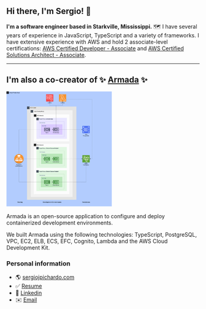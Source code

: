 ## Hi there, I'm Sergio! 👋
**I'm a software engineer based in Starkville, Mississippi.** 🗺️ I have several years of experience in JavaScript, TypeScript and a variety of frameworks. I have extensive experience with AWS and hold 2 associate-level certifications: [AWS Certified Developer - Associate](https://www.credly.com/badges/f840dff9-f881-47d0-a393-0344a8708a72?source=linked_in_profile) and [AWS Certified Solutions Architect - Associate](https://www.credly.com/badges/685b8261-f7c2-4ec2-87d2-edea5db08e33/public_url). 

---

## I'm also a co-creator of ✨ [Armada](https://team-armada.github.io/) ✨ 
<!-- ![Armada Architecture](./armada-architecture.png =x200) -->

<a href="https://team-armada.github.io/" target="_blank">
  <img src="./armada-architecture.png" width="" height="300" />
</a>

Armada is an open-source application to configure and deploy containerized development environments. 

We built Armada using the following technologies: TypeScript, PostgreSQL, VPC, EC2, ELB, ECS, EFC, Cognito, Lambda and the AWS Cloud Development Kit. 

### Personal information
- 🌎 [sergiojpichardo.com](https://sergiojpichardo.com/)
- ✅ [Resume](https://sergiojpichardo.com/static/files/resume-sergio-pichardo.pdf)
- 👔 [Linkedin](https://www.linkedin.com/in/sergiopichardo/) 
- ✉️ [Email](hello@sergiojpichardo.com)



<!--
**sergiopichardo/sergiopichardo** is a ✨ _special_ ✨ repository because its `README.md` (this file) appears on your GitHub profile.

Here are some ideas to get you started:

- 🔭 I’m currently working on ...
- 🌱 I’m currently learning ...
- 👯 I’m looking to collaborate on ...
- 🤔 I’m looking for help with ...
- 💬 Ask me about ...
- 📫 How to reach me: ...
- 😄 Pronouns: ...
- ⚡ Fun fact: ...
-->
